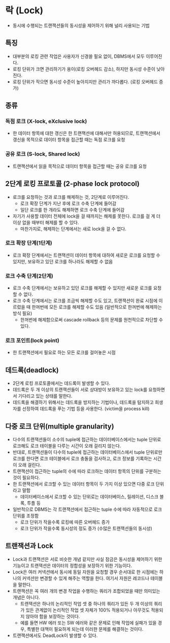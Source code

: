 # 락 (Lock)
- 동시에 수행되는 트랜잭션들의 동시성을 제어하기 위해 널리 사용되는 기법

## 특징
- 대부분의 로킹 관련 작업은 사용자가 신경쓸 필요 없이, DBMS에서 모두 이루어진다.
- 로킹 단위가 크면 관리하기가 용이(로킹 오버헤드 감소), 하지만 동시성 수준이 낮아진다.
- 로킹 단위가 작으면 동시성 수준이 높아지지만 관리가 까다롭다. (로킹 오버헤드 증가)

## 종류
### 독점 로크 (X-lock, eXclusive lock)
- 한 데이터 항목에 대한 갱신은 한 트랜잭션에 대해서만 허용되므로, 트랜잭션에서 갱신을 목적으로 데이터 항목을 접근할 때는 독점 로크를 요청

### 공유 로크 (S-lock, Shared lock)
- 트랜잭션에서 읽을 목적으로 데이터 항목을 접근할 때는 공유 로크를 요청

## 2단계 로킹 프로토콜 (2-phase lock protocol)
- 로크를 요청하는 것과 로크를 해제하는 것, 2단계로 이루어진다.
  - 로크 확장 단계가 지난 후에 로크 수축 단계에 들어감
  - 일단 로크를 한 개라도 해제하면 로크 수축 단계에 들어감
- 자기가 사용할 데이터 전체에 lock을 걸 때까지는 해제를 못한다. 로크를 걸 게 더 이상 없을 때부터 해제를 할 수 있다.
  - 마찬가지로, 해제하는 단계에서는 새로 lock을 걸 수 없다.

### 로크 확장 단계(1단계)
- 로크 확장 단계에서는 트랜잭션이 데이터 항목에 대하여 새로운 로크를 요청할 수 있지만, 보유하고 있던 로크를 하나라도 해제할 수 없음

### 로크 수축 단계(2단계) 
- 로크 수축 단계에서는 보유하고 있던 로크를 해제할 수 있지만 새로운 로크를 요청할 수 없다.
- 로크 수축 단계에서는 로크를 조금씩 해제할 수도 있고, 트랜잭션이 완료 시점에 이르렀을 때 한꺼번에 모든 로크를 해제할 수도 있음 (일반적으로 한꺼번에 해제하는 방식 필요)
  - 한꺼번에 해제함으로써 cascade rollback 등의 문제를 원천적으로 차단할 수 있다.

### 로크 포인트(lock point)
- 한 트랜잭션에서 필요로 하는 모든 로크를 걸어놓은 시점

## 데드록(deadlock)
- 2단계 로킹 프로토콜에서는 데드록이 발생할 수 있다.
- 데드록은 두 개 이상의 트랜잭션들이 서로 상대방이 보유하고 있는 lock를 요청하면서 기다리고 있는 상태를 말한다.
- 데드록을 해결하기 위해서는 데드록을 방지하는 기법이나, 데드록을 탐지하고 희생자를 선정하여 데드록을 푸는 기법 등을 사용한다. (victim을 process kill)

## 다중 로크 단위(multiple granularity)
- 다수의 트랜잭션들이 소수의 tuple에 접근하는 데이터베이스에서는 tuple 단위로 로크해도 로크 테이블을 다루는 시간이 오래 걸리지 않는다.
- 반대로, 트랜잭션들이 다수의 tuple에 접근하는 데이터베이스에서 tuple 단위로만 로크를 한다면 로크 테이블에서 로크 충돌을 검사하고, 로크 정보를 기록하는 시간이 오래 걸린다.
- 트랜잭션이 접근하는 tuple의 수에 따라 로크하는 데이터 항목의 단위를 구분하는 것이 필요하다.
- 한 트랜잭션에서 로크할 수 있는 데이터 항목이 두 가지 이상 있으면 다중 로크 단위라고 말함
  - 데이터베이스에서 로크할 수 있는 단위로는 데이터베이스, 릴레이션, 디스크 블록, 투플 등
- 일반적으로 DBMS는 각 트랜잭션에서 접근하는 tuple 수에 따라 자동적으로 로크 단위를 조정함
  - 로크 단위가 작을수록 로킹에 따른 오버헤드 증가
  - 로크 단위가 작을수록 동시성의 정도 증가 (수많은 트랜잭션들의 동시성)

## 트랜잭션과 Lock
- Lock과 트랜잭션은 서로 비슷한 개념 같지만 사실 잠금은 동시성을 제어하기 위한 기능이고 트랜잭션은 데이터의 정합성을 보장하기 위한 기능이다.
- Lock은 여러 커넥션에서 동시에 동일 자원을 요청할 경우 순서대로 한 시점에는 하나의 커넥션만 변경할 수 있게 해주는 역할을 한다. 여기서 자원은 레코드나 테이블을 말한다.
- 트랜잭션은 꼭 여러 개의 변경 작업을 수행하는 쿼리가 조합되었을 때만 의미있는 개념은 아니다.
  - 트랜잭션은 하나의 논리적인 작업 셋 중 하나의 쿼리가 있든 두 개 이상의 쿼리가 있든 관계없이 논리적인 작업 셋 자체가 100% 적용되거나 아무것도 적용되지 않아야 함을 보장하는 것이다.
  - 예를 들면 HW 에러 또는 SW 에러와 같은 문제로 인해 작업에 실패가 있을 경우, 특별한 대책이 필요하게 되는데 이러한 문제를 해결하는 것이다.
- 트랜잭션에서도 DeadLock이 발생할 수 있다.
